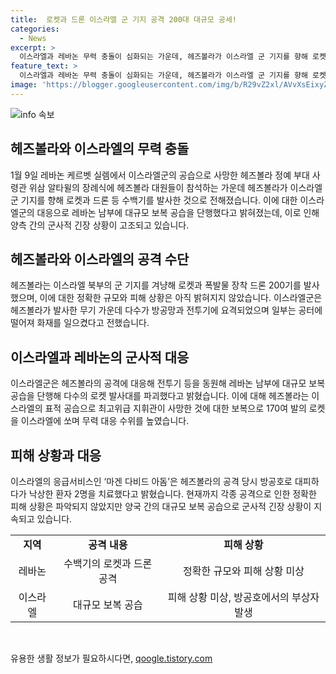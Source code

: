 ```yaml
---
title:  로켓과 드론 이스라엘 군 기지 공격 200대 대규모 공세!
categories:
  - News
excerpt: >
  이스라엘과 레바논 무력 충돌이 심화되는 가운데, 헤즈볼라가 이스라엘 군 기지를 향해 로켓과 드론 약 200기를 발사했다. 이에 대응하여 이스라엘군은 레바논 남부에 대규모 보복 공습을 진행했으며, 헤즈볼라의 공격으로 방공망과 전투기에 요격된 무기들이 공터에 떨어져 화재를 일으키는 등의 피해가 발생했다. 또한, 이스라엘의 응급서비스는 헤즈볼라의 공격으로 방공호로 대피하다가 낙상한 환자 2명을 치료했다고 밝혔다. 이 무력 충돌은 이스라엘과 레바논 간 긴장을 고조시키고 있다.
feature_text: >
  이스라엘과 레바논 무력 충돌이 심화되는 가운데, 헤즈볼라가 이스라엘 군 기지를 향해 로켓과 드론 약 200기를 발사했다. 이에 대응하여 이스라엘군은 레바논 남부에 대규모 보복 공습을 진행했으며, 헤즈볼라의 공격으로 방공망과 전투기에 요격된 무기들이 공터에 떨어져 화재를 일으키는 등의 피해가 발생했다. 또한, 이스라엘의 응급서비스는 헤즈볼라의 공격으로 방공호로 대피하다가 낙상한 환자 2명을 치료했다고 밝혔다. 이 무력 충돌은 이스라엘과 레바논 간 긴장을 고조시키고 있다.
image: 'https://blogger.googleusercontent.com/img/b/R29vZ2xl/AVvXsEixyZcFfHzMRdzZMjFBmAUKJYCLCGyLL1o632UiGVXcaFdKo_bkvkuCioo0uUKlGfBVcT3P84aROyZIXSBEx3Aw5nCQ3pTgDom1WDC4m8eifvWiAmWEEVb4x6G_l8C0QH225ldMjyaFvpxGEBGNO37VmDTDMHGhJPq73UglMfDca1-0aw/s1600/blogspot.png'
---
```


<p><img src="https://blogger.googleusercontent.com/img/b/R29vZ2xl/AVvXsEixyZcFfHzMRdzZMjFBmAUKJYCLCGyLL1o632UiGVXcaFdKo_bkvkuCioo0uUKlGfBVcT3P84aROyZIXSBEx3Aw5nCQ3pTgDom1WDC4m8eifvWiAmWEEVb4x6G_l8C0QH225ldMjyaFvpxGEBGNO37VmDTDMHGhJPq73UglMfDca1-0aw/s1600/blogspot.png" alt="info 속보" /></p>

<h2 data-ke-size="size26">헤즈볼라와 이스라엘의 무력 충돌</h2>

<p data-ke-size="size16">1월 9일 레바논 케르벳 실렘에서 이스라엘군의 공습으로 사망한 헤즈볼라 정예 부대 사령관 위삼 알타윌의 장례식에 헤즈볼라 대원들이 참석하는 가운데 헤즈볼라가 이스라엘 군 기지를 향해 로켓과 드론 등 수백기를 발사한 것으로 전해졌습니다. 이에 대한 이스라엘군의 대응으로 레바논 남부에 대규모 보복 공습을 단행했다고 밝혀졌는데, 이로 인해 양측 간의 군사적 긴장 상황이 고조되고 있습니다.</p>

<h2 data-ke-size="size26">헤즈볼라와 이스라엘의 공격 수단</h2>

<p data-ke-size="size16">헤즈볼라는 이스라엘 북부의 군 기지를 겨냥해 로켓과 폭발물 장착 드론 200기를 발사했으며, 이에 대한 정확한 규모와 피해 상황은 아직 밝혀지지 않았습니다. 이스라엘군은 헤즈볼라가 발사한 무기 가운데 다수가 방공망과 전투기에 요격되었으며 일부는 공터에 떨어져 화재를 일으켰다고 전했습니다.</p>

<h2 data-ke-size="size26">이스라엘과 레바논의 군사적 대응</h2>

<p data-ke-size="size16">이스라엘군은 헤즈볼라의 공격에 대응해 전투기 등을 동원해 레바논 남부에 대규모 보복 공습을 단행해 다수의 로켓 발사대를 파괴했다고 밝혔습니다. 이에 대해 헤즈볼라는 이스라엘의 표적 공습으로 최고위급 지휘관이 사망한 것에 대한 보복으로 170여 발의 로켓을 이스라엘에 쏘며 무력 대응 수위를 높였습니다.</p>

<h2 data-ke-size="size26">피해 상황과 대응</h2>

<p data-ke-size="size16">이스라엘의 응급서비스인 ‘마겐 다비드 아돔’은 헤즈볼라의 공격 당시 방공호로 대피하다가 낙상한 환자 2명을 치료했다고 밝혔습니다. 현재까지 각종 공격으로 인한 정확한 피해 상황은 파악되지 않았지만 양국 간의 대규모 보복 공습으로 군사적 긴장 상황이 지속되고 있습니다.</p>

<table>
    <tr>
        <td style="text-align: center; height: 17px;"><b>지역</b></td>
        <td style="text-align: center; height: 17px;"><b>공격 내용</b></td>
        <td style="text-align: center; height: 17px;"><b>피해 상황</b></td>
    </tr>
    <tr>
        <td style="text-align: center; height: 17px;">레바논</td>
        <td style="text-align: center; height: 17px;">수백기의 로켓과 드론 공격</td>
        <td style="text-align: center; height: 17px;">정확한 규모와 피해 상황 미상</td>
    </tr>
    <tr>
        <td style="text-align: center; height: 17px;">이스라엘</td>
        <td style="text-align: center; height: 17px;">대규모 보복 공습</td>
        <td style="text-align: center; height: 17px;">피해 상황 미상, 방공호에서의 부상자 발생</td>
    </tr>
</table>

<p data-ke-size="size16">&nbsp;</p>
유용한 생활 정보가 필요하시다면, <a href="https://qoogle.tistory.com" rel="dofollow">qoogle.tistory.com</a>



